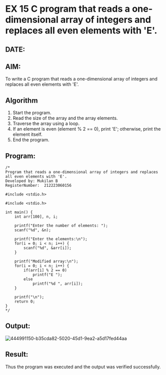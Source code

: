 # EX 15 C program that reads a one-dimensional array of integers and replaces all even elements with 'E'.
## DATE:
## AIM:
To write a C program that reads a one-dimensional array of integers and replaces all even elements with 'E'.

## Algorithm
1. Start the program.
2. Read the size of the array and the array elements.
3. Traverse the array using a loop.
4. If an element is even (element % 2 == 0), print 'E'; otherwise, print the element itself.
5. End the program.

## Program:
```
/*
Program that reads a one-dimensional array of integers and replaces all even elements with 'E'.
Developed by: Mukilan B
RegisterNumber:  212223060156

#include <stdio.h>

#include <stdio.h>

int main() {
    int arr[100], n, i;

    printf("Enter the number of elements: ");
    scanf("%d", &n);

    printf("Enter the elements:\n");
    for(i = 0; i < n; i++) {
        scanf("%d", &arr[i]);
    }

    printf("Modified array:\n");
    for(i = 0; i < n; i++) {
        if(arr[i] % 2 == 0)
            printf("E ");
        else
            printf("%d ", arr[i]);
    }

    printf("\n");
    return 0;
}
*/
```

## Output:

![444991150-b35cda82-5020-45d1-9ea2-a5d17fed44aa](https://github.com/user-attachments/assets/3d16743d-8764-4abe-814f-8f99151e14f9)


## Result:
Thus the program was executed and the output was verified successfully.
